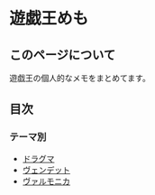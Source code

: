 # 遊戯王めも

## このページについて
遊戯王の個人的なメモをまとめてます。  

## 目次
### テーマ別
- [ドラグマ](Dogmatika/summary.md)
- [ヴェンデット](Vendread/summary.md)
- [ヴァルモニカ](Vaalmonica/summary.md)

